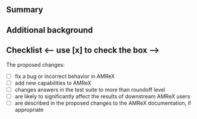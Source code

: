 ## Summary

## Additional background

## Checklist <-- use [x] to check the box -->

The proposed changes:
- [ ] fix a bug or incorrect behavior in AMReX
- [ ] add new capabilities to AMReX
- [ ] changes answers in the test suite to more than roundoff level
- [ ] are likely to significantly affect the results of downstream AMReX users
- [ ] are described in the proposed changes to the AMReX documentation, if appropriate
